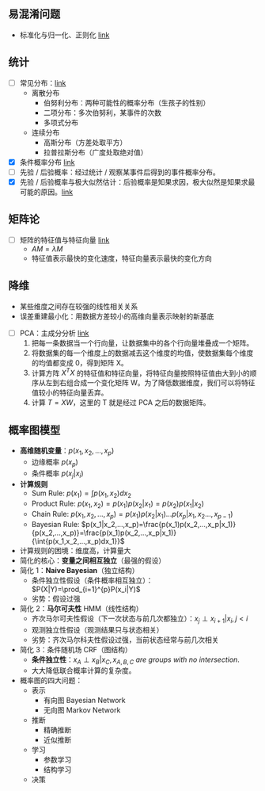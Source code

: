 ## 易混淆问题

- 标准化与归一化、正则化 [link](https://blog.csdn.net/pipisorry/article/details/52247379)

## 统计

- [ ] 常见分布：[link](https://www.zhihu.com/question/50561130/answer/262339774)
  - 离散分布
    - 伯努利分布：两种可能性的概率分布（生孩子的性别）
    - 二项分布：多次伯努利，某事件的次数
    - 多项式分布
  - 连续分布
    - 高斯分布（方差处取平方）
    - 拉普拉斯分布（广度处取绝对值）
- [x] 条件概率分布 [link](https://zhuanlan.zhihu.com/p/26464206)
- [ ] 先验 / 后验概率：经过统计 / 观察某事件后得到的事件概率分布。
- [x] 先验 / 后验概率与极大似然估计：后验概率是知果求因，极大似然是知果求最可能的原因。[link](https://zhuanlan.zhihu.com/p/24423230)

## 矩阵论

- [ ] 矩阵的特征值与特征向量 [link](https://www.zhihu.com/question/21874816/answer/181864044)
  - $AM=\lambda M$ 
  - 特征值表示最快的变化速度，特征向量表示最快的变化方向

## 降维
  - 某些维度之间存在较强的线性相关关系
  - 误差重建最小化：用数据方差较小的高维向量表示映射的新基底
  - [ ] PCA：主成分分析 [link](https://mp.weixin.qq.com/s?__biz=MzU4MjQ3MDkwNA==&mid=2247484754&idx=1&sn=b2c0d6798f44e13956bb42373e51d18c&chksm=fdb698c5cac111d3e3dca24c50aafbfb61e5b05c5df5b603067bb7edec8db049370b73046b24&scene=21#wechat_redirect)
    1. 把每一条数据当一个行向量，让数据集中的各个行向量堆叠成一个矩阵。
    2. 将数据集的每一个维度上的数据减去这个维度的均值，使数据集每个维度的均值都变成 0，得到矩阵 X。
    3. 计算方阵 $X^TX$ 的特征值和特征向量，将特征向量按照特征值由大到小的顺序从左到右组合成一个变化矩阵 W。为了降低数据维度，我们可以将特征值较小的特征向量丢弃。
    4. 计算 $T = XW$，这里的 T 就是经过 PCA 之后的数据矩阵。

## 概率图模型
- **高维随机变量**：$p(x_1, x_2,..., x_p)$  
  - 边缘概率 $p(x_p)$
  - 条件概率 $p(x_j|x_i)$
- **计算规则**
  - Sum Rule: $p(x_1)=\int{p(x_1, x_2)dx_2}$
  - Product Rule: $p(x_1, x_2) = p(x_1)p(x_2|x_1) = p(x_2)p(x_1|x_2)$
  - Chain Rule: $p(x_1, x_2,...,x_p)=p(x_1)p(x_2|x_1)...p(x_p|x_1,x_2...,x_{p-1})$
  - Bayesian Rule: $p(x_1|x_2,...,x_p)=\frac{p(x_1)p(x_2,...,x_p|x_1)}{p(x_2,...,x_p)}=\frac{p(x_1)p(x_2,...,x_p|x_1)}{\int{p(x_1,x_2,...,x_p)dx_1}}$
- 计算规则的困境：维度高，计算量大
- 简化的核心：**变量之间相互独立**（最强的假设）
- 简化 1：**Naive Bayesian**（独立结构）
  - 条件独立性假设（条件概率相互独立）：$P(X|Y)=\prod_{i=1}^{p}P(x_i|Y)$
  - 劣势：假设过强
- 简化 2：**马尔可夫性** HMM（线性结构）
  - 齐次马尔可夫性假设（下一次状态与前几次都独立）：$x_j\perp x_{i+1}|x_i,j<i$
  - 观测独立性假设（观测结果只与状态相关）
  - 劣势：齐次马尔科夫性假设过强，当前状态经常与前几次相关
- 简化 3：条件随机场 CRF（图结构）
  - **条件独立性**：$x_A \perp{x_B} | x_C, x_{A,B,C}\ are\ groups\ with\ no\ intersection.$
  - 大大降低联合概率计算的复杂度。
- 概率图的四大问题：
  - 表示
    - 有向图 Bayesian Network
    - 无向图 Markov Network
  - 推断
    - 精确推断
    - 近似推断
  - 学习
    - 参数学习
    - 结构学习
  - 决策
